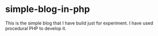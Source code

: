 # simple-blog-in-php
This is the simple blog that I have build just for experiment. I have used procedural PHP to develop it.
